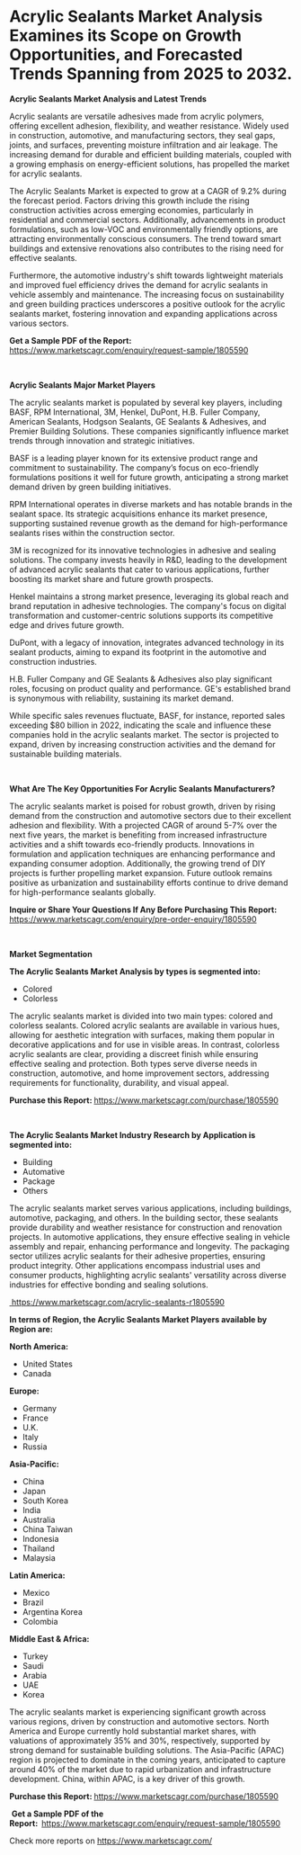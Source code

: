 <p><h1>Acrylic Sealants Market Analysis Examines its Scope on Growth Opportunities, and Forecasted Trends Spanning from 2025 to 2032.</h1></p><p><strong>Acrylic Sealants Market Analysis and Latest Trends</strong></p>
<p><p>Acrylic sealants are versatile adhesives made from acrylic polymers, offering excellent adhesion, flexibility, and weather resistance. Widely used in construction, automotive, and manufacturing sectors, they seal gaps, joints, and surfaces, preventing moisture infiltration and air leakage. The increasing demand for durable and efficient building materials, coupled with a growing emphasis on energy-efficient solutions, has propelled the market for acrylic sealants.</p><p>The Acrylic Sealants Market is expected to grow at a CAGR of 9.2% during the forecast period. Factors driving this growth include the rising construction activities across emerging economies, particularly in residential and commercial sectors. Additionally, advancements in product formulations, such as low-VOC and environmentally friendly options, are attracting environmentally conscious consumers. The trend toward smart buildings and extensive renovations also contributes to the rising need for effective sealants. </p><p>Furthermore, the automotive industry's shift towards lightweight materials and improved fuel efficiency drives the demand for acrylic sealants in vehicle assembly and maintenance. The increasing focus on sustainability and green building practices underscores a positive outlook for the acrylic sealants market, fostering innovation and expanding applications across various sectors.</p></p>
<p><strong>Get a Sample PDF of the Report:&nbsp;</strong> <a href="https://www.marketscagr.com/enquiry/request-sample/1805590?utm_campaign=2246&utm_medium=2&utm_source=Github&utm_content=ia&utm_term=30012025&utm_id=acrylic-sealants">https://www.marketscagr.com/enquiry/request-sample/1805590</a></p>
<p>&nbsp;</p>
<p><strong>Acrylic Sealants Major Market Players</strong></p>
<p><p>The acrylic sealants market is populated by several key players, including BASF, RPM International, 3M, Henkel, DuPont, H.B. Fuller Company, American Sealants, Hodgson Sealants, GE Sealants & Adhesives, and Premier Building Solutions. These companies significantly influence market trends through innovation and strategic initiatives.</p><p>BASF is a leading player known for its extensive product range and commitment to sustainability. The company’s focus on eco-friendly formulations positions it well for future growth, anticipating a strong market demand driven by green building initiatives.</p><p>RPM International operates in diverse markets and has notable brands in the sealant space. Its strategic acquisitions enhance its market presence, supporting sustained revenue growth as the demand for high-performance sealants rises within the construction sector.</p><p>3M is recognized for its innovative technologies in adhesive and sealing solutions. The company invests heavily in R&D, leading to the development of advanced acrylic sealants that cater to various applications, further boosting its market share and future growth prospects.</p><p>Henkel maintains a strong market presence, leveraging its global reach and brand reputation in adhesive technologies. The company's focus on digital transformation and customer-centric solutions supports its competitive edge and drives future growth.</p><p>DuPont, with a legacy of innovation, integrates advanced technology in its sealant products, aiming to expand its footprint in the automotive and construction industries.</p><p>H.B. Fuller Company and GE Sealants & Adhesives also play significant roles, focusing on product quality and performance. GE's established brand is synonymous with reliability, sustaining its market demand.</p><p>While specific sales revenues fluctuate, BASF, for instance, reported sales exceeding $80 billion in 2022, indicating the scale and influence these companies hold in the acrylic sealants market. The sector is projected to expand, driven by increasing construction activities and the demand for sustainable building materials.</p></p>
<p>&nbsp;</p>
<p><strong>What Are The Key Opportunities For Acrylic Sealants Manufacturers?</strong></p>
<p><p>The acrylic sealants market is poised for robust growth, driven by rising demand from the construction and automotive sectors due to their excellent adhesion and flexibility. With a projected CAGR of around 5-7% over the next five years, the market is benefiting from increased infrastructure activities and a shift towards eco-friendly products. Innovations in formulation and application techniques are enhancing performance and expanding consumer adoption. Additionally, the growing trend of DIY projects is further propelling market expansion. Future outlook remains positive as urbanization and sustainability efforts continue to drive demand for high-performance sealants globally.</p></p>
<p><strong>Inquire or Share Your Questions If Any Before Purchasing This Report:</strong> <a href="https://www.marketscagr.com/enquiry/pre-order-enquiry/1805590?utm_campaign=2246&utm_medium=2&utm_source=Github&utm_content=ia&utm_term=30012025&utm_id=acrylic-sealants">https://www.marketscagr.com/enquiry/pre-order-enquiry/1805590</a></p>
<p>&nbsp;</p>
<p><strong>Market Segmentation</strong></p>
<p><strong>The Acrylic Sealants Market Analysis by types is segmented into:</strong></p>
<p><ul><li>Colored</li><li>Colorless</li></ul></p>
<p><p>The acrylic sealants market is divided into two main types: colored and colorless sealants. Colored acrylic sealants are available in various hues, allowing for aesthetic integration with surfaces, making them popular in decorative applications and for use in visible areas. In contrast, colorless acrylic sealants are clear, providing a discreet finish while ensuring effective sealing and protection. Both types serve diverse needs in construction, automotive, and home improvement sectors, addressing requirements for functionality, durability, and visual appeal.</p></p>
<p><strong>Purchase this Report:&nbsp;</strong><a href="https://www.marketscagr.com/purchase/1805590?utm_campaign=2246&utm_medium=2&utm_source=Github&utm_content=ia&utm_term=30012025&utm_id=acrylic-sealants">https://www.marketscagr.com/purchase/1805590</a></p>
<p>&nbsp;</p>
<p><strong>The Acrylic Sealants Market Industry Research by Application is segmented into:</strong></p>
<p><ul><li>Building</li><li>Automative</li><li>Package</li><li>Others</li></ul></p>
<p><p>The acrylic sealants market serves various applications, including buildings, automotive, packaging, and others. In the building sector, these sealants provide durability and weather resistance for construction and renovation projects. In automotive applications, they ensure effective sealing in vehicle assembly and repair, enhancing performance and longevity. The packaging sector utilizes acrylic sealants for their adhesive properties, ensuring product integrity. Other applications encompass industrial uses and consumer products, highlighting acrylic sealants' versatility across diverse industries for effective bonding and sealing solutions.</p></p>
<p><a href="https://www.marketscagr.com/acrylic-sealants-r1805590?utm_campaign=2246&utm_medium=2&utm_source=Github&utm_content=ia&utm_term=30012025&utm_id=acrylic-sealants">&nbsp;https://www.marketscagr.com/acrylic-sealants-r1805590</a></p>
<p><strong>In terms of Region, the Acrylic Sealants Market Players available by Region are:</strong></p>
<p>
    <p> <strong> North America: </strong>
        <ul>
            <li>United States</li>
            <li>Canada</li>
        </ul>
        </p> 
    <p> <strong> Europe: </strong>
        <ul>
            <li>Germany</li>
            <li>France</li>
            <li>U.K.</li>
            <li>Italy</li>
            <li>Russia</li>
        </ul>
        </p> 
    <p> <strong> Asia-Pacific: </strong>
        <ul>
            <li>China</li>
            <li>Japan</li>
            <li>South Korea</li>
            <li>India</li>
            <li>Australia</li>
            <li>China Taiwan</li>
            <li>Indonesia</li>
            <li>Thailand</li>
            <li>Malaysia</li>
        </ul>
        </p> 
    <p> <strong> Latin America: </strong>
        <ul>
            <li>Mexico</li>
            <li>Brazil</li>
            <li>Argentina Korea</li>
            <li>Colombia</li>
        </ul>
        </p> 
    <p> <strong> Middle East & Africa: </strong>
        <ul>
            <li>Turkey</li>
            <li>Saudi</li>
            <li>Arabia</li>
            <li>UAE</li>
            <li>Korea</li>
        </ul>
    </p>
    </p>
<p><p>The acrylic sealants market is experiencing significant growth across various regions, driven by construction and automotive sectors. North America and Europe currently hold substantial market shares, with valuations of approximately 35% and 30%, respectively, supported by strong demand for sustainable building solutions. The Asia-Pacific (APAC) region is projected to dominate in the coming years, anticipated to capture around 40% of the market due to rapid urbanization and infrastructure development. China, within APAC, is a key driver of this growth.</p></p>
<p><strong>Purchase this Report: </strong><a href="https://www.marketscagr.com/purchase/1805590?utm_campaign=2246&utm_medium=2&utm_source=Github&utm_content=ia&utm_term=30012025&utm_id=acrylic-sealants">https://www.marketscagr.com/purchase/1805590</a></p>
<p>&nbsp;<strong>Get a Sample PDF of the Report:&nbsp;&nbsp;</strong><a href="https://www.marketscagr.com/enquiry/request-sample/1805590?utm_campaign=2246&utm_medium=2&utm_source=Github&utm_content=ia&utm_term=30012025&utm_id=acrylic-sealants">https://www.marketscagr.com/enquiry/request-sample/1805590</a></p>
<p><strong></strong></p>
<p>Check more reports on <a href="https://www.marketscagr.com/?utm_campaign=2246&utm_medium=2&utm_source=Github&utm_content=ia&utm_term=30012025&utm_id=acrylic-sealants">https://www.marketscagr.com/</a></p>